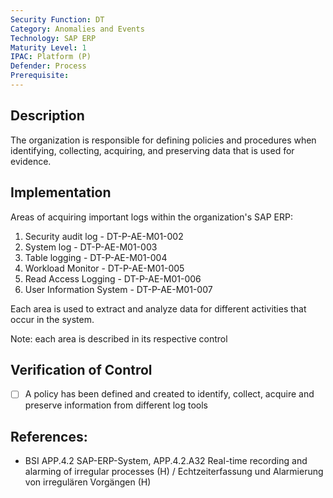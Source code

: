 ```yaml
---
Security Function: DT
Category: Anomalies and Events
Technology: SAP ERP
Maturity Level: 1
IPAC: Platform (P)
Defender: Process
Prerequisite:
---
```


## Description

The organization is responsible for defining policies and procedures when identifying, collecting, acquiring, and preserving data that is used for evidence.

## Implementation

Areas of acquiring important logs within the organization's SAP ERP:

1. Security audit log - DT-P-AE-M01-002
2. System log - DT-P-AE-M01-003
3. Table logging - DT-P-AE-M01-004
4. Workload Monitor - DT-P-AE-M01-005
5. Read Access Logging - DT-P-AE-M01-006
6. User Information System -  DT-P-AE-M01-007

Each area is used to extract and analyze data for different activities that occur in the system.

Note: each area is described in its respective control

## Verification of Control

- [ ] A policy has been defined and created to identify, collect, acquire and preserve information from different log tools


## References:
- BSI APP.4.2 SAP-ERP-System, APP.4.2.A32 Real-time recording and alarming of irregular processes (H) / Echtzeiterfassung und Alarmierung von irregulären Vorgängen (H)
